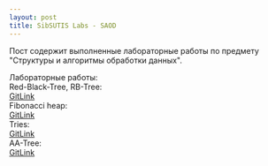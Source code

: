 ```yaml
---
layout: post
title: SibSUTIS Labs - SAOD 
---
```


Пост содержит выполненные лабораторные работы по предмету "Структуры и алгоритмы обработки данных".



Лабораторные работы:  
Red-Black-Tree, RB-Tree:  
[GitLink](https://github.com/tokar-t-m/university_labs/tree/master/SAOD/rbtree)  
Fibonacci heap:  
[GitLink](https://github.com/tokar-t-m/university_labs/tree/master/SAOD/fib_heap)  
Tries:  
[GitLink](https://github.com/tokar-t-m/university_labs/tree/master/SAOD/trie)  
AA-Tree:  
[GitLink](https://github.com/tokar-t-m/university_labs/tree/master/SAOD/aa-tree)  